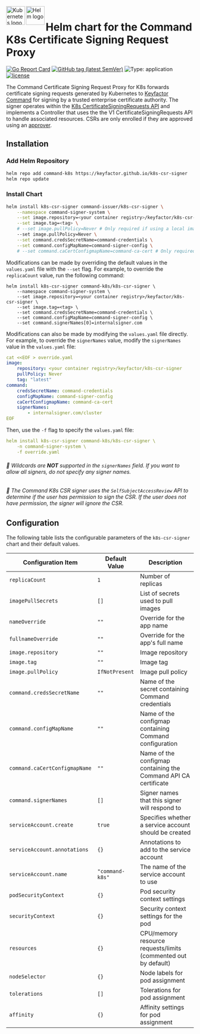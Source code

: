 <a href="https://kubernetes.io">
    <img src="https://kubernetes.io/images/favicon.png" alt="Kubernetes logo" title="K8s" align="left" height="50" />
</a>

<a href="https://kubernetes.io">
    <img src="https://helm.sh/img/helm.svg" alt="Helm logo" title="K8s" align="left" height="50" />
</a>

# Helm chart for the Command K8s Certificate Signing Request Proxy

[![Go Report Card](https://goreportcard.com/badge/github.com/Keyfactor/k8s-csr-signer)](https://goreportcard.com/report/github.com/Keyfactor/k8s-csr-signer) [![GitHub tag (latest SemVer)](https://img.shields.io/github/v/tag/keyfactor/k8s-csr-signer?label=release)](https://github.com/keyfactor/k8s-csr-signer/releases) ![Type: application](https://img.shields.io/badge/Type-application-informational?style=flat-square) [![license](https://img.shields.io/github/license/keyfactor/k8s-csr-signer.svg)]()

The Command Certificate Signing Request Proxy for K8s forwards certificate signing requests generated by Kubernetes to [Keyfactor Command](https://www.keyfactor.com/products/command/) for signing by a trusted enterprise certificate authority. The signer operates within the [K8s CertificateSigningRequests API](https://kubernetes.io/docs/reference/access-authn-authz/certificate-signing-requests/) and implements a Controller that uses the the V1 CertificateSigningRequests API to handle associated resources. CSRs are only enrolled if they are approved using an [approver](https://github.com/kubernetes/kubernetes/tree/master/pkg/controller/certificates/approver).

## Installation

### Add Helm Repository

```bash
helm repo add command-k8s https://keyfactor.github.io/k8s-csr-signer
helm repo update
```

### Install Chart

```bash
helm install k8s-csr-signer command-issuer/k8s-csr-signer \
    --namespace command-signer-system \
    --set image.repository=<your container registry>/keyfactor/k8s-csr-signer \
    --set image.tag=<tag> \
    # --set image.pullPolicy=Never # Only required if using a local image \
    --set image.pullPolicy=Never \
    --set command.credsSecretName=command-credentials \
    --set command.configMapName=command-signer-config \
    # --set command.caCertConfigmapName=command-ca-cert # Only required if Command API serves an untrusted certificate
```

Modifications can be made by overriding the default values in the `values.yaml` file with the `--set` flag. For example, to override the `replicaCount` value, run the following command:
```shell
helm install k8s-csr-signer command-k8s/k8s-csr-signer \
    --namespace command-signer-system \
    --set image.repository=<your container registry>/keyfactor/k8s-csr-signer \
    --set image.tag=<tag> \
    --set command.credsSecretName=command-credentials \
    --set command.configMapName=command-signer-config \
    --set command.signerNames[0]=internalsigner.com
```

Modifications can also be made by modifying the `values.yaml` file directly. For example, to override the
`signerNames` value, modify the `signerNames` value in the `values.yaml` file:

```yaml
cat <<EOF > override.yaml
image:
    repository: <your container registry>/keyfactor/k8s-csr-signer
    pullPolicy: Never
    tag: "latest"
command:
    credsSecretName: command-credentials
    configMapName: command-signer-config
    caCertConfigmapName: command-ca-cert
    signerNames:
        - internalsigner.com/cluster
EOF
```

Then, use the `-f` flag to specify the `values.yaml` file:

```yaml
helm install k8s-csr-signer command-k8s/k8s-csr-signer \
    -n command-signer-system \
    -f override.yaml
```

###### :pushpin: Wildcards are **NOT** supported in the `signerNames` field. If you want to allow all signers, do not specify any signer names.

###### :pushpin: The Command K8s CSR signer uses the `SelfSubjectAccessReview` API to determine if the user has permission to sign the CSR. If the user does not have permission, the signer will ignore the CSR.

## Configuration

The following table lists the configurable parameters of the `k8s-csr-signer` chart and their default values.

| Configuration Item            | Default Value   | Description                                                     |
|-------------------------------|-----------------|-----------------------------------------------------------------|
| `replicaCount`                | `1`             | Number of replicas                                              |
| `imagePullSecrets`            | `[]`            | List of secrets used to pull images                             |
| `nameOverride`                | `""`            | Override for the app name                                       |
| `fullnameOverride`            | `""`            | Override for the app's full name                                |
| `image.repository`            | `""`            | Image repository                                                |
| `image.tag`                   | `""`            | Image tag                                                       |
| `image.pullPolicy`            | `IfNotPresent`  | Image pull policy                                               |
| `command.credsSecretName`     | `""`            | Name of the secret containing Command credentials               |
| `command.configMapName`       | `""`            | Name of the configmap containing Command configuration          |
| `command.caCertConfigmapName` | `""`            | Name of the configmap containing the Command API CA certificate |
| `command.signerNames`         | `[]`            | Signer names that this signer will respond to                   |
| `serviceAccount.create`       | `true`          | Specifies whether a service account should be created           |
| `serviceAccount.annotations`  | `{}`            | Annotations to add to the service account                       |
| `serviceAccount.name`         | `"command-k8s"` | The name of the service account to use                          |
| `podSecurityContext`          | `{}`            | Pod security context settings                                   |
| `securityContext`             | `{}`            | Security context settings for the pod                           |
| `resources`                   | `{}`            | CPU/memory resource requests/limits (commented out by default)  |
| `nodeSelector`                | `{}`            | Node labels for pod assignment                                  |
| `tolerations`                 | `[]`            | Tolerations for pod assignment                                  |
| `affinity`                    | `{}`            | Affinity settings for pod assignment                            |

